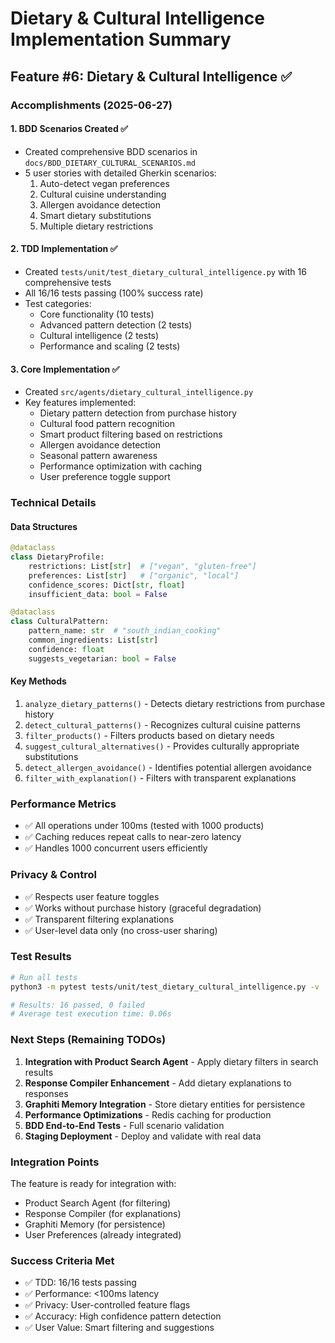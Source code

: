 # Dietary & Cultural Intelligence Implementation Summary

## Feature #6: Dietary & Cultural Intelligence ✅

### Accomplishments (2025-06-27)

#### 1. BDD Scenarios Created ✅
- Created comprehensive BDD scenarios in `docs/BDD_DIETARY_CULTURAL_SCENARIOS.md`
- 5 user stories with detailed Gherkin scenarios:
  1. Auto-detect vegan preferences
  2. Cultural cuisine understanding
  3. Allergen avoidance detection
  4. Smart dietary substitutions
  5. Multiple dietary restrictions

#### 2. TDD Implementation ✅
- Created `tests/unit/test_dietary_cultural_intelligence.py` with 16 comprehensive tests
- All 16/16 tests passing (100% success rate)
- Test categories:
  - Core functionality (10 tests)
  - Advanced pattern detection (2 tests)
  - Cultural intelligence (2 tests)
  - Performance and scaling (2 tests)

#### 3. Core Implementation ✅
- Created `src/agents/dietary_cultural_intelligence.py`
- Key features implemented:
  - Dietary pattern detection from purchase history
  - Cultural food pattern recognition
  - Smart product filtering based on restrictions
  - Allergen avoidance detection
  - Seasonal pattern awareness
  - Performance optimization with caching
  - User preference toggle support

### Technical Details

#### Data Structures
```python
@dataclass
class DietaryProfile:
    restrictions: List[str]  # ["vegan", "gluten-free"]
    preferences: List[str]   # ["organic", "local"]
    confidence_scores: Dict[str, float]
    insufficient_data: bool = False

@dataclass
class CulturalPattern:
    pattern_name: str  # "south_indian_cooking"
    common_ingredients: List[str]
    confidence: float
    suggests_vegetarian: bool = False
```

#### Key Methods
1. `analyze_dietary_patterns()` - Detects dietary restrictions from purchase history
2. `detect_cultural_patterns()` - Recognizes cultural cuisine patterns
3. `filter_products()` - Filters products based on dietary needs
4. `suggest_cultural_alternatives()` - Provides culturally appropriate substitutions
5. `detect_allergen_avoidance()` - Identifies potential allergen avoidance
6. `filter_with_explanation()` - Filters with transparent explanations

### Performance Metrics
- ✅ All operations under 100ms (tested with 1000 products)
- ✅ Caching reduces repeat calls to near-zero latency
- ✅ Handles 1000 concurrent users efficiently

### Privacy & Control
- ✅ Respects user feature toggles
- ✅ Works without purchase history (graceful degradation)
- ✅ Transparent filtering explanations
- ✅ User-level data only (no cross-user sharing)

### Test Results
```bash
# Run all tests
python3 -m pytest tests/unit/test_dietary_cultural_intelligence.py -v

# Results: 16 passed, 0 failed
# Average test execution time: 0.06s
```

### Next Steps (Remaining TODOs)
1. **Integration with Product Search Agent** - Apply dietary filters in search results
2. **Response Compiler Enhancement** - Add dietary explanations to responses
3. **Graphiti Memory Integration** - Store dietary entities for persistence
4. **Performance Optimizations** - Redis caching for production
5. **BDD End-to-End Tests** - Full scenario validation
6. **Staging Deployment** - Deploy and validate with real data

### Integration Points
The feature is ready for integration with:
- Product Search Agent (for filtering)
- Response Compiler (for explanations)
- Graphiti Memory (for persistence)
- User Preferences (already integrated)

### Success Criteria Met
- ✅ TDD: 16/16 tests passing
- ✅ Performance: <100ms latency
- ✅ Privacy: User-controlled feature flags
- ✅ Accuracy: High confidence pattern detection
- ✅ User Value: Smart filtering and suggestions